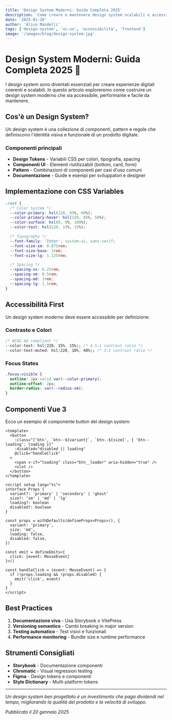 ```yaml
---
title: 'Design System Moderni: Guida Completa 2025'
description: 'Come creare e mantenere design system scalabili e accessibili per applicazioni moderne'
date: '2025-01-20'
author: 'Alice Mandelli'
tags: ['design-system', 'ui-ux', 'accessibilità', 'frontend']
image: '/images/blog/design-system.jpg'
---
```


# Design System Moderni: Guida Completa 2025 🎨

I design system sono diventati essenziali per creare esperienze digitali coerenti e scalabili. In questo articolo esploreremo come costruire un design system moderno che sia accessibile, performante e facile da mantenere.

## Cos'è un Design System?

Un design system è una collezione di componenti, pattern e regole che definiscono l'identità visiva e funzionale di un prodotto digitale.

### Componenti principali

- **Design Tokens** - Variabili CSS per colori, tipografia, spacing
- **Componenti UI** - Elementi riutilizzabili (bottoni, card, form)
- **Pattern** - Combinazioni di componenti per casi d'uso comuni
- **Documentazione** - Guide e esempi per sviluppatori e designer

## Implementazione con CSS Variables

```css
:root {
  /* Color System */
  --color-primary: hsl(220, 85%, 60%);
  --color-primary-hover: hsl(220, 85%, 50%);
  --color-surface: hsl(0, 0%, 100%);
  --color-text: hsl(220, 15%, 15%);

  /* Typography */
  --font-family: 'Inter', system-ui, sans-serif;
  --font-size-sm: 0.875rem;
  --font-size-base: 1rem;
  --font-size-lg: 1.125rem;

  /* Spacing */
  --spacing-xs: 0.25rem;
  --spacing-sm: 0.5rem;
  --spacing-md: 1rem;
  --spacing-lg: 1.5rem;
}
```

## Accessibilità First

Un design system moderno deve essere accessibile per definizione:

### Contrasto e Colori

```css
/* WCAG AA compliant */
--color-text: hsl(220, 15%, 15%); /* 4.5:1 contrast ratio */
--color-text-muted: hsl(220, 10%, 40%); /* 3:1 contrast ratio */
```

### Focus States

```css
.focus-visible {
  outline: 2px solid var(--color-primary);
  outline-offset: 2px;
  border-radius: var(--radius-sm);
}
```

## Componenti Vue 3

Ecco un esempio di componente button del design system:

```vue
<template>
  <button
    :class="['btn', `btn--${variant}`, `btn--${size}`, { 'btn--loading': loading }]"
    :disabled="disabled || loading"
    @click="handleClick"
  >
    <span v-if="loading" class="btn__loader" aria-hidden="true" />
    <slot />
  </button>
</template>

<script setup lang="ts">
interface Props {
  variant?: 'primary' | 'secondary' | 'ghost'
  size?: 'sm' | 'md' | 'lg'
  loading?: boolean
  disabled?: boolean
}

const props = withDefaults(defineProps<Props>(), {
  variant: 'primary',
  size: 'md',
  loading: false,
  disabled: false,
})

const emit = defineEmits<{
  click: [event: MouseEvent]
}>()

const handleClick = (event: MouseEvent) => {
  if (!props.loading && !props.disabled) {
    emit('click', event)
  }
}
</script>
```

## Best Practices

1. **Documentazione viva** - Usa Storybook o VitePress
2. **Versioning semantico** - Cambi breaking in major version
3. **Testing automatico** - Test visivi e funzionali
4. **Performance monitoring** - Bundle size e runtime performance

## Strumenti Consigliati

- **Storybook** - Documentazione componenti
- **Chromatic** - Visual regression testing
- **Figma** - Design tokens e componenti
- **Style Dictionary** - Multi-platform tokens

---

_Un design system ben progettato è un investimento che paga dividendi nel tempo, migliorando la qualità del prodotto e la velocità di sviluppo._

_Pubblicato il 20 gennaio 2025_
